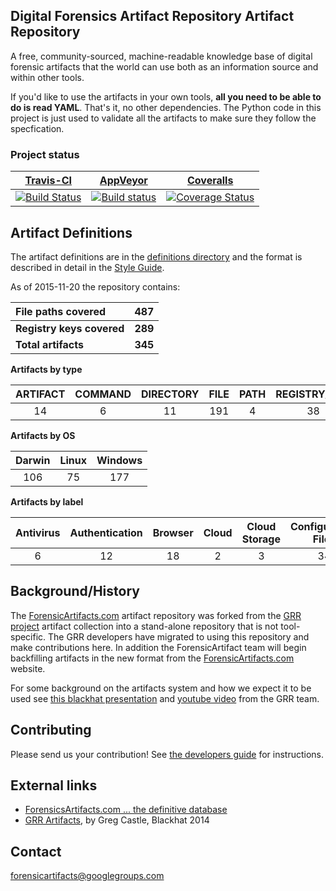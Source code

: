 ## Digital Forensics Artifact Repository Artifact Repository

A free, community-sourced, machine-readable knowledge base of digital forensic
artifacts that the world can use both as an information source and within other
tools.

If you'd like to use the artifacts in your own tools, **all you need to be able
to do is read YAML**. That's it, no other dependencies. The Python code in
this project is just used to validate all the artifacts to make sure they
follow the specfication.

### Project status

[Travis-CI](https://travis-ci.org/) | [AppVeyor](https://ci.appveyor.com) | [Coveralls](https://coveralls.io/)
--- | --- | --- 
[![Build Status](https://travis-ci.org/ForensicArtifacts/artifacts.svg?branch=master)](https://travis-ci.org/ForensicArtifacts/artifacts) | [![Build status](https://ci.appveyor.com/api/projects/status/3yark6bipveg55e0?svg=true)](https://ci.appveyor.com/project/joachimmetz/artifacts) | [![Coverage Status](https://img.shields.io/coveralls/ForensicArtifacts/artifacts.svg)](https://coveralls.io/r/ForensicArtifacts/artifacts?branch=master)


## Artifact Definitions

The artifact definitions are in the [definitions directory](https://github.com/ForensicArtifacts/artifacts/tree/master/definitions) and the format is described in detail in the [Style Guide](https://github.com/ForensicArtifacts/artifacts/blob/master/docs/Artifacts%20definition%20format%20and%20style%20guide.asciidoc).

As of 2015-11-20 the repository contains:

| **File paths covered** | **487** |
| :------------------ | ------: |
| **Registry keys covered** | **289** |
| **Total artifacts** | **345** |

**Artifacts by type**

|  ARTIFACT | COMMAND | DIRECTORY | FILE | PATH | REGISTRY_KEY | REGISTRY_VALUE | WMI | 
|  :---: |  :---: |  :---: |  :---: |  :---: |  :---: |  :---: |  :---: | 
|  14 | 6 | 11 | 191 | 4 | 38 | 65 | 16 | 

**Artifacts by OS**

|  Darwin | Linux | Windows | 
|  :---: |  :---: |  :---: | 
|  106 | 75 | 177 | 

**Artifacts by label**

|  Antivirus | Authentication | Browser | Cloud | Cloud Storage | Configuration Files | External Media | ExternalAccount | IM | Logs | Mail | Network | Software | System | Users | iOS | 
|  :---: |  :---: |  :---: |  :---: |  :---: |  :---: |  :---: |  :---: |  :---: |  :---: |  :---: |  :---: |  :---: |  :---: |  :---: |  :---: | 
|  6 | 12 | 18 | 2 | 3 | 34 | 2 | 3 | 4 | 27 | 12 | 7 | 35 | 62 | 59 | 5 | 

## Background/History

The [ForensicArtifacts.com](http://forensicartifacts.com/) artifact repository
was forked from the [GRR project](https://github.com/google/grr) artifact
collection into a stand-alone repository that is not tool-specific. The GRR
developers have migrated to using this repository and make contributions here. In
addition the ForensicArtifact team will begin backfilling artifacts in the new
format from the [ForensicArtifacts.com](http://forensicartifacts.com/) website.

For some background on the artifacts system and how we expect it to be used see
[this blackhat presentation](https://www.blackhat.com/us-14/archives.html#grr-find-all-the-badness-collect-all-the-things)
and [youtube video](https://www.youtube.com/watch?v=ren6QSvwFvg) from the GRR team.

## Contributing

Please send us your contribution! See [the developers guide](https://github.com/ForensicArtifacts/artifacts/wiki/Developers-guide) for instructions.

## External links

* [ForensicsArtifacts.com ... the definitive database](http://forensicartifacts.com/)
* [GRR Artifacts](https://www.blackhat.com/docs/us-14/materials/us-14-Castle-GRR-Find-All-The-Badness-Collect-All-The-Things-WP.pdf), by Greg Castle, Blackhat 2014

## Contact

[forensicartifacts@googlegroups.com](https://groups.google.com/forum/#!forum/forensicartifacts)

